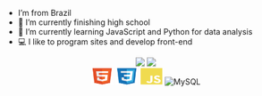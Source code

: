 
- I’m from Brazil 
- 🔭 I’m currently finishing high school
- 🌱 I’m currently learning JavaScript and Python for data analysis
- 💻 I like to program sites and develop front-end 

<div align="center">
   <img height="180em" src="https://github-readme-stats.vercel.app/api?username=gustlok1&show_icons=true&theme=tokyonight&include_all_commits=true&count_private=true"/>
   <img height="180em" src="https://github-readme-stats.vercel.app/api/top-langs/?username=gustlok1&layout=compact&langs_count=7&theme=tokyonight"/>
</div>

<div align="center">
  <img alt="HTML" height="30" width="40" src="https://raw.githubusercontent.com/devicons/devicon/master/icons/html5/html5-original.svg">
  <img alt="CSS" height="30" width="40" src="https://raw.githubusercontent.com/devicons/devicon/master/icons/css3/css3-original.svg">
  <img alt="JavaScript" height="30" width="40" src="https://raw.githubusercontent.com/devicons/devicon/master/icons/javascript/javascript-plain.svg">
  <img alt="MySQL" height="30" width="40" src="https://cdn.jsdelivr.net/gh/devicons/devicon/icons/mysql/mysql-original.svg"> 
</div>

